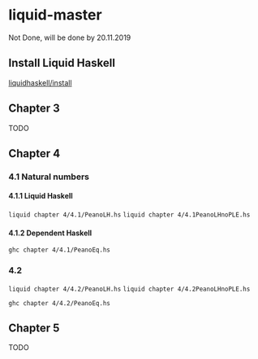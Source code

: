 # liquid-master

Not Done, will be done by 20.11.2019

## Install Liquid Haskell 

[liquidhaskell/install](https://github.com/ucsd-progsys/liquidhaskell/blob/develop/INSTALL.md)

## Chapter 3

TODO

## Chapter 4

### 4.1 Natural numbers

#### 4.1.1 Liquid Haskell

`liquid chapter 4/4.1/PeanoLH.hs`
`liquid chapter 4/4.1PeanoLHnoPLE.hs`

#### 4.1.2 Dependent Haskell

`ghc chapter 4/4.1/PeanoEq.hs`

### 4.2

`liquid chapter 4/4.2/PeanoLH.hs`
`liquid chapter 4/4.2PeanoLHnoPLE.hs`

`ghc chapter 4/4.2/PeanoEq.hs`

## Chapter 5

TODO
